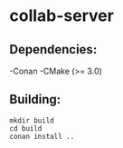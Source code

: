 # collab-server
## Dependencies:
-Conan
-CMake (>= 3.0)

## Building:
```
mkdir build
cd build
conan install ..
